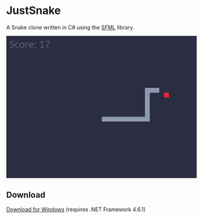 # JustSnake
A Snake clone written in C# using the [SFML](https://www.sfml-dev.org/) library.

![Screenshot](https://github.com/Merlin-CK/JustSnake/blob/master/screenshot.png)

## Download
[Download for Windows](https://github.com/Merlin-CK/JustSnake/releases/download/v1.0/JustSnake.zip)
(requires .NET Framework 4.6.1)
